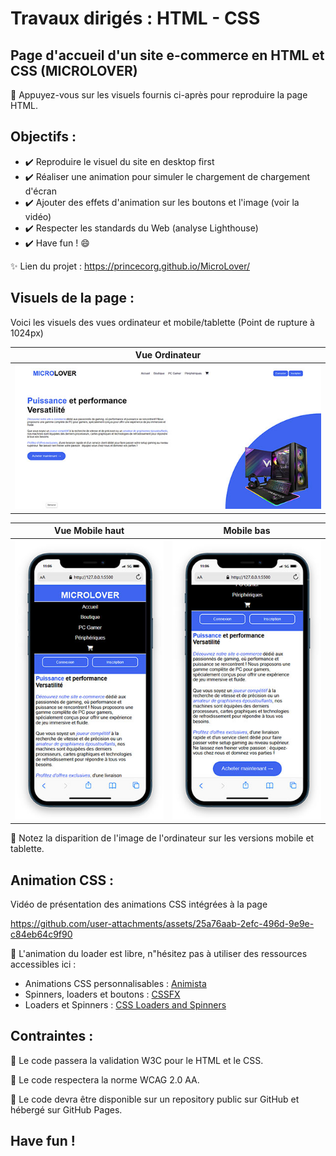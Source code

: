 # Travaux dirigés : HTML - CSS
## Page d'accueil d'un site e-commerce en HTML et CSS (MICROLOVER)

:memo: Appuyez-vous sur les visuels fournis ci-après pour reproduire la page HTML.

## Objectifs :

-  :heavy_check_mark:	Reproduire le visuel du site en desktop first
-  :heavy_check_mark:	Réaliser une animation pour simuler le chargement de chargement d'écran 
-  :heavy_check_mark:	Ajouter des effets d'animation sur les boutons et l'image (voir la vidéo)
-  :heavy_check_mark:	Respecter les standards du Web (analyse Lighthouse)
-  :heavy_check_mark:	Have fun ! :smile:

:sparkles: Lien du projet : https://princecorg.github.io/MicroLover/

## Visuels de la page :

Voici les visuels des vues ordinateur et mobile/tablette (Point de rupture à 1024px)

| Vue Ordinateur  |
|-----------|
| <img alt="screenshot01 : desktop view" src="images/bureau.jpg" width="626"> |

| Vue Mobile haut  | Mobile bas |
|-----------|-----------|
| <img alt="screenshot02 : mobile view top" src="images/mobile01.jpg" width="300"> | <img alt="screenshot01 : mobile view bottom" src="images/mobile02.jpg" width="300"> |

:rotating_light: Notez la disparition de l'image de l'ordinateur sur les versions mobile et tablette.

## Animation CSS :

Vidéo de présentation des animations CSS intégrées à la page

https://github.com/user-attachments/assets/25a76aab-2efc-496d-9e9e-c84eb64c9f90

:memo: L'animation du loader est libre, n"hésitez pas à utiliser des ressources accessibles ici :

- Animations CSS personnalisables : [Animista](https://animista.net/)
- Spinners, loaders et boutons : [CSSFX](https://cssfx.netlify.app/?ref=undesign)
- Loaders et Spinners : [CSS Loaders and Spinners](https://cssloaders.github.io/)



## Contraintes :

:rotating_light: Le code passera la validation W3C pour le HTML et le CSS. 

:rotating_light: Le code respectera la norme WCAG 2.0 AA. 

:rotating_light: Le code devra être disponible sur un repository public sur GitHub et hébergé sur GitHub Pages.  

## Have fun !


